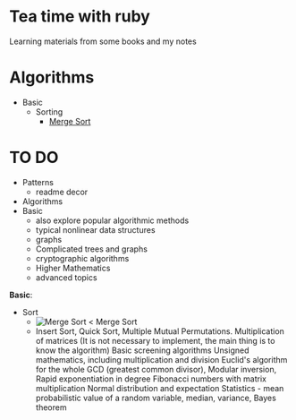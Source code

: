 # Tea time with ruby
Learning materials from some books and my notes

# Algorithms
* Basic
  * Sorting
    * [Merge Sort](https://github.com/Vterebenin/Tea-time-with-ruby/blob/master/alg/sorting/merge_sort.rb)

# TO DO
* Patterns
  * readme decor
* Algorithms
* Basic
  * also explore popular algorithmic methods
  * typical nonlinear data structures
  * graphs
  * Complicated trees and graphs
  * cryptographic algorithms
  * Higher Mathematics
  * advanced topics

__Basic__:
* Sort 
  * ![Merge Sort](https://upload.wikimedia.org/wikipedia/commons/c/cc/Merge-sort-example-300px.gif) < Merge Sort
  * Insert Sort, Quick Sort, Multiple Mutual Permutations.
Multiplication of matrices (It is not necessary to implement, the main thing is to know the algorithm)
Basic screening algorithms
Unsigned mathematics, including multiplication and division
Euclid's algorithm for the whole GCD (greatest common divisor), Modular inversion, Rapid exponentiation in degree
Fibonacci numbers with matrix multiplication
Normal distribution and expectation
Statistics - mean probabilistic value of a random variable, median, variance, Bayes theorem

